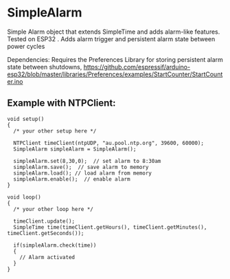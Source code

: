 # SimpleAlarm
Simple Alarm object that extends SimpleTime and adds alarm-like features.  Tested on ESP32 . Adds alarm trigger and persistent alarm state between power cycles

Dependencies:
Requires the Preferences Library for storing persistent alarm state between shutdowns,
https://github.com/espressif/arduino-esp32/blob/master/libraries/Preferences/examples/StartCounter/StartCounter.ino

## Example with NTPClient:

    void setup()
    {
      /* your other setup here */

      NTPClient timeClient(ntpUDP, "au.pool.ntp.org", 39600, 60000);
      SimpleAlarm simpleAlarm = SimpleAlarm();

      simpleAlarm.set(8,30,0);  // set alarm to 8:30am
      simpleAlarm.save();  // save alarm to memory
      simpleAlarm.load(); // load alarm from memory
      simpleAlarm.enable();  // enable alarm
    }

    void loop()
    {
      /* your other loop here */

      timeClient.update();
      SimpleTime time(timeClient.getHours(), timeClient.getMinutes(), timeClient.getSeconds());

      if(simpleAlarm.check(time))
      {
        // Alarm activated
      }
    }
